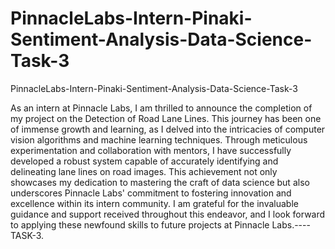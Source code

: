# PinnacleLabs-Intern-Pinaki-Sentiment-Analysis-Data-Science-Task-3
PinnacleLabs-Intern-Pinaki-Sentiment-Analysis-Data-Science-Task-3

As an intern at Pinnacle Labs, I am thrilled to announce the completion of my project on the Detection of Road Lane Lines. This journey has been one of immense growth and learning, as I delved into the intricacies of computer vision algorithms and machine learning techniques. Through meticulous experimentation and collaboration with mentors, I have successfully developed a robust system capable of accurately identifying and delineating lane lines on road images. This achievement not only showcases my dedication to mastering the craft of data science but also underscores Pinnacle Labs' commitment to fostering innovation and excellence within its intern community. I am grateful for the invaluable guidance and support received throughout this endeavor, and I look forward to applying these newfound skills to future projects at Pinnacle Labs.----TASK-3.
